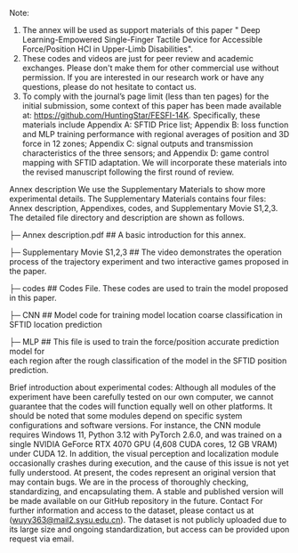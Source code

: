 
Note:
1.	The annex will be used as support materials of this paper " Deep Learning-Empowered Single-Finger Tactile Device for Accessible Force/Position HCI in Upper-Limb Disabilities".
2.	These codes and videos are just for peer review and academic exchanges. Please don't make them for other commercial use without permission. If you are interested in our research work or have any questions, please do not hesitate to contact us.
3.	To comply with the journal’s page limit (less than ten pages) for the initial submission, some context of this paper has been made available at: https://github.com/HuntingStar/FESFI-14K. Specifically, these materials include Appendix A: SFTID Price list; Appendix B: loss function and MLP training performance with regional averages of position and 3D force in 12 zones; Appendix C: signal outputs and transmission characteristics of the three sensors; and Appendix D: game control mapping with SFTID adaptation. We will incorporate these materials into the revised manuscript following the first round of review.

Annex description
We use the Supplementary Materials to show more experimental details. The Supplementary Materials contains four files: Annex description, Appendixes, codes, and Supplementary Movie S1,2,3. The detailed file directory and description are shown as follows.

├─ Annex description.pdf          ## A basic introduction for this annex.

├─ Supplementary Movie S1,2,3    ## The video demonstrates the operation process of the 
trajectory experiment and two interactive games proposed in the paper.

├─ codes    ## Codes File. These codes are used to train the model proposed in this paper. 

├─ CNN     ## Model code for training model location coarse classification in SFTID location prediction

├─ MLP     ## This file is used to train the force/position accurate prediction model for                    
                  each region after the rough classification of the model in the SFTID position prediction.

Brief introduction about experimental codes:
Although all modules of the experiment have been carefully tested on our own computer, we cannot guarantee that the codes will function equally well on other platforms. It should be noted that some modules depend on specific system configurations and software versions. For instance, the CNN module requires Windows 11, Python 3.12 with PyTorch 2.6.0, and was trained on a single NVIDIA GeForce RTX 4070 GPU (4,608 CUDA cores, 12 GB VRAM) under CUDA 12. In addition, the visual perception and localization module occasionally crashes during execution, and the cause of this issue is not yet fully understood. At present, the codes represent an original version that may contain bugs. We are in the process of thoroughly checking, standardizing, and encapsulating them. A stable and published version will be made available on our GitHub repository in the future.
Contact
For further information and access to the dataset, please contact us at (wuyy363@mail2.sysu.edu.cn). The dataset is not publicly uploaded due to its large size and ongoing standardization, but access can be provided upon request via email.
